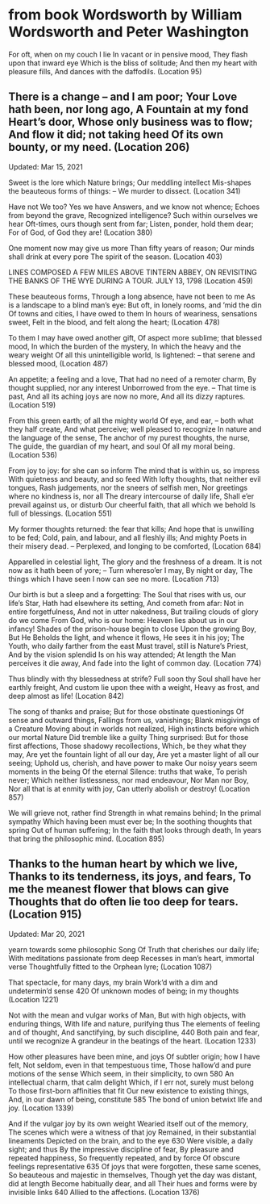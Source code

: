 # from book Wordsworth by William Wordsworth and Peter Washington

For oft, when on my couch I lie In vacant or in pensive mood, They flash upon that inward eye Which is the bliss of solitude; And then my heart with pleasure fills, And dances with the daffodils. (Location 95)

## There is a change – and I am poor; Your Love hath been, nor long ago, A Fountain at my fond Heart’s door, Whose only business was to flow; And flow it did; not taking heed Of its own bounty, or my need. (Location 206)

Updated: Mar 15, 2021

Sweet is the lore which Nature brings; Our meddling intellect Mis-shapes the beauteous forms of things: – We murder to dissect. (Location 341)

Have not We too? Yes we have Answers, and we know not whence; Echoes from beyond the grave, Recognized intelligence? Such within ourselves we hear Oft-times, ours though sent from far; Listen, ponder, hold them dear; For of God, of God they are! (Location 380)

One moment now may give us more Than fifty years of reason; Our minds shall drink at every pore The spirit of the season. (Location 403)

LINES COMPOSED A FEW MILES ABOVE TINTERN ABBEY, ON REVISITING THE BANKS OF THE WYE DURING A TOUR. JULY 13, 1798 (Location 459)

These beauteous forms, Through a long absence, have not been to me As is a landscape to a blind man’s eye: But oft, in lonely rooms, and ’mid the din Of towns and cities, I have owed to them In hours of weariness, sensations sweet, Felt in the blood, and felt along the heart; (Location 478)

To them I may have owed another gift, Of aspect more sublime; that blessed mood, In which the burden of the mystery, In which the heavy and the weary weight Of all this unintelligible world, Is lightened: – that serene and blessed mood, (Location 487)

An appetite; a feeling and a love, That had no need of a remoter charm, By thought supplied, nor any interest Unborrowed from the eye. – That time is past, And all its aching joys are now no more, And all its dizzy raptures. (Location 519)

From this green earth; of all the mighty world Of eye, and ear, – both what they half create, And what perceive; well pleased to recognize In nature and the language of the sense, The anchor of my purest thoughts, the nurse, The guide, the guardian of my heart, and soul Of all my moral being. (Location 536)

From joy to joy: for she can so inform The mind that is within us, so impress With quietness and beauty, and so feed With lofty thoughts, that neither evil tongues, Rash judgements, nor the sneers of selfish men, Nor greetings where no kindness is, nor all The dreary intercourse of daily life, Shall e’er prevail against us, or disturb Our cheerful faith, that all which we behold Is full of blessings. (Location 551)

My former thoughts returned: the fear that kills; And hope that is unwilling to be fed; Cold, pain, and labour, and all fleshly ills; And mighty Poets in their misery dead. – Perplexed, and longing to be comforted, (Location 684)

Apparelled in celestial light, The glory and the freshness of a dream. It is not now as it hath been of yore; – Turn whereso’er I may, By night or day, The things which I have seen I now can see no more. (Location 713)

Our birth is but a sleep and a forgetting: The Soul that rises with us, our life’s Star, Hath had elsewhere its setting, And cometh from afar: Not in entire forgetfulness, And not in utter nakedness, But trailing clouds of glory do we come From God, who is our home: Heaven lies about us in our infancy! Shades of the prison-house begin to close Upon the growing Boy, But He Beholds the light, and whence it flows, He sees it in his joy; The Youth, who daily farther from the east Must travel, still is Nature’s Priest, And by the vision splendid Is on his way attended; At length the Man perceives it die away, And fade into the light of common day. (Location 774)

Thus blindly with thy blessedness at strife? Full soon thy Soul shall have her earthly freight, And custom lie upon thee with a weight, Heavy as frost, and deep almost as life! (Location 842)

The song of thanks and praise; But for those obstinate questionings Of sense and outward things, Fallings from us, vanishings; Blank misgivings of a Creature Moving about in worlds not realized, High instincts before which our mortal Nature Did tremble like a guilty Thing surprised: But for those first affections, Those shadowy recollections, Which, be they what they may, Are yet the fountain light of all our day, Are yet a master light of all our seeing; Uphold us, cherish, and have power to make Our noisy years seem moments in the being Of the eternal Silence: truths that wake, To perish never; Which neither listlessness, nor mad endeavour, Nor Man nor Boy, Nor all that is at enmity with joy, Can utterly abolish or destroy! (Location 857)

We will grieve not, rather find Strength in what remains behind; In the primal sympathy Which having been must ever be; In the soothing thoughts that spring Out of human suffering; In the faith that looks through death, In years that bring the philosophic mind. (Location 895)

## Thanks to the human heart by which we live, Thanks to its tenderness, its joys, and fears, To me the meanest flower that blows can give Thoughts that do often lie too deep for tears. (Location 915)

Updated: Mar 20, 2021

yearn towards some philosophic Song Of Truth that cherishes our daily life; With meditations passionate from deep Recesses in man’s heart, immortal verse Thoughtfully fitted to the Orphean lyre; (Location 1087)

That spectacle, for many days, my brain Work’d with a dim and undetermin’d sense 420 Of unknown modes of being; in my thoughts (Location 1221)

Not with the mean and vulgar works of Man, But with high objects, with enduring things, With life and nature, purifying thus The elements of feeling and of thought, And sanctifying, by such discipline, 440 Both pain and fear, until we recognize A grandeur in the beatings of the heart. (Location 1233)

How other pleasures have been mine, and joys Of subtler origin; how I have felt, Not seldom, even in that tempestuous time, Those hallow’d and pure motions of the sense Which seem, in their simplicity, to own 580 An intellectual charm, that calm delight Which, if I err not, surely must belong To those first-born affinities that fit Our new existence to existing things, And, in our dawn of being, constitute 585 The bond of union betwixt life and joy. (Location 1339)

And if the vulgar joy by its own weight Wearied itself out of the memory, The scenes which were a witness of that joy Remained, in their substantial lineaments Depicted on the brain, and to the eye 630 Were visible, a daily sight; and thus By the impressive discipline of fear, By pleasure and repeated happiness, So frequently repeated, and by force Of obscure feelings representative 635 Of joys that were forgotten, these same scenes, So beauteous and majestic in themselves, Though yet the day was distant, did at length Become habitually dear, and all Their hues and forms were by invisible links 640 Allied to the affections. (Location 1376)
